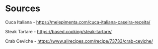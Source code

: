 # Sources

Cuca Italiana   -   https://melepimenta.com/cuca-italiana-caseira-receita/

Steak Tartare   -   https://based.cooking/steak-tartare/

Crab Ceviche    -   https://www.allrecipes.com/recipe/73733/crab-ceviche/
